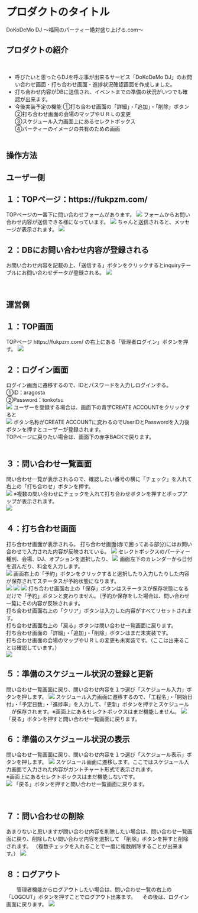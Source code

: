 # プロダクトのタイトル
DoKoDeMo DJ
〜福岡のパーティー絶対盛り上げる.com〜
## プロダクトの紹介
​
- 呼びたいと思ったらDJを呼ぶ事が出来るサービス「DoKoDeMo DJ」のお問い合わせ画面・打ち合わせ画面・進捗状況確認画面を作成しました。
- 打ち合わせ内容がDBに送信され、イベントまでの準備の状況がいつでも確認が出来ます。
- 今後実装予定の機能
  ①打ち合わせ画面の「詳細」・「追加」・「削除」ボタン<br>
  ②打ち合わせ画面の会場のマップやＵＲＬの変更<br>
  ③スケジュール入力画面上にあるセレクトボックス<br>
  ④パーティーのイメージの共有のための画面<br>
​
## 操作方法
   <h2>ユーザー側</h2>
   <h2>１：TOPページ：https://fukpzm.com/</h2>
   TOPページの一番下に問い合わせフォームがあります。
   <img width="auto" height="auto" src="https://user-images.githubusercontent.com/96280160/165939063-74464f65-7a95-432c-9a8e-3c9f7744e872.png">
   フォームからお問い合わせ内容が送信できる様になっています。
   <img width="auto" height="auto" src="https://user-images.githubusercontent.com/96280160/165939230-684070ae-521c-406f-9981-90f47fd35a84.png">
   ちゃんと送信されると、メッセージが表示されます。
   <img width="auto" height="auto" src="https://user-images.githubusercontent.com/96280160/165939994-672b71e0-1276-43ab-8131-79316e7d8b7c.png">

   <h2>２：DBにお問い合わせ内容が登録される</h2>
   お問い合わせ内容を記載の上、「送信する」ボタンをクリックするとinquiryテーブルにお問い合わせデータが登録される。
   <img width="auto" height="auto" src="https://user-images.githubusercontent.com/96280160/165940594-17467a2e-9421-49cb-ab94-b65c172af45c.png">

​  <h2>運営側</h2>
  <h2>１：TOP画面</h2>
  TOPページ https://fukpzm.com/ の右上にある「管理者ログイン」ボタンを押す。
  <img width="auto" height="auto" src="https://user-images.githubusercontent.com/96280160/165744652-124f2767-668c-4605-b91b-c381f3d08d6c.png">
  <br>
  <h2>２：ログイン画面</h2>
  ログイン画面に遷移するので、IDとパスワードを入力しログインする。<br>
  ​①ID：aragosta<br>②Password：tonkotsu<br>
  <img width="auto" height="auto"src="https://user-images.githubusercontent.com/96280160/165899372-bdb6271e-0c77-4d38-a032-09e3f07f478e.png">
  ユーザーを登録する場合は、画面下の青字CREATE ACCOUNTをクリックすると<br>
  <img width="auto" height="auto" src="https://user-images.githubusercontent.com/96280160/165904146-8bf29d45-eed4-4983-8cda-170746c6b118.png">
  ボタン名称がCREATE ACCOUNTに変わるのでUserIDとPasswordを入力後ボタンを押すとユーザーが登録されます。<br>
  TOPページに戻りたい場合は、画面下の赤字BACKで戻ります。<br>
  <br>
  <h2>３：問い合わせ一覧画面</h2>
  問い合わせ一覧が表示されるので、確認したい番号の横に「チェック」を入れて右上の「打ち合わせ」ボタンを押す。<br>
  <img width="auto" height="auto" src="https://user-images.githubusercontent.com/96280160/165909840-a3783098-1c19-43a7-90b3-5f03e97b4bb5.png">
  ※複数の問い合わせにチェックを入れて打ち合わせボタンを押すとポップアップが表示されます。<br>
  <img width="auto" height="auto" src="https://user-images.githubusercontent.com/96280160/165910226-6742418e-c4fd-4c87-996a-f5c2769f0933.png">
​  <br>
  <h2>４：打ち合わせ画面</h2>
  打ち合わせ画面が表示される。
  打ち合わせ画面(赤で囲ってある部分)にはお問い合わせで入力された内容が反映されている。
  <img width="auto" height="auto" src="https://user-images.githubusercontent.com/96280160/165915317-62c59d91-6bf6-4197-bc21-0e8231f141c0.png">
  セレクトボックスのパーティー種別、会場、DJ、オプションを選択したり、
  <img width="auto" height="auto" src="https://user-images.githubusercontent.com/96280160/165915433-6c55a5de-6d0c-48b6-9f26-10c1c48b7453.png">
  画面左下のカレンダーから日付を選んだり、料金を入力します。<br>
  <img width="auto" height="auto" src="https://user-images.githubusercontent.com/96280160/165915504-ae10ba86-07c4-49fa-a563-c8f14df521c4.png">
  画面右上の「予約」ボタンをクリックすると選択したり入力したりした内容が保存されてステータスが予約状態になります。<br>
  <img width="auto" height="auto" src="https://user-images.githubusercontent.com/96280160/165916074-013aba06-9bf7-4652-ab15-69d5a3c54b5b.png">
  <img width="auto" height="auto" src="https://user-images.githubusercontent.com/96280160/165917347-81be3c7b-ead7-45c8-b0fc-ec4f653a4f39.png">
  <img width="auto" height="auto" src="https://user-images.githubusercontent.com/96280160/165917626-8e0f5081-b298-4bee-8ec0-cd0aca944fa4.png">
打ち合わせ画面右上の「保存」ボタンはステータスが保存状態になるだけで「予約」ボタンと変わりません。（予約か保存をした場合は、問い合わせ一覧にその内容が反映されます。<br>
打ち合わせ画面右上の「クリア」ボタンは入力した内容がすべてリセットされます。<br>
打ち合わせ画面右上の「戻る」ボタンは問い合わせ一覧画面に戻ります。<br>
打ち合わせ画面の「詳細」・「追加」・「削除」ボタンはまだ未実装です。<br>
打ち合わせ画面の会場のマップやＵＲＬの変更も未実装です。（ここは出来ることは確認しています。）<br>
<img width="auto" height="auto" src="https://user-images.githubusercontent.com/96280160/165937444-54fb5876-4f8b-4785-bef6-28a56a20273a.png">

  <h2>５：準備のスケジュール状況の登録と更新</h2>
  問い合わせ一覧画面に戻り、問い合わせ内容を１つ選び「スケジュール入力」ボタンを押します。
  <img width="auto" height="auto" src="https://user-images.githubusercontent.com/96280160/165936963-3cf88f93-43b8-49b0-b771-eea82f5e56d5.png">
  スケジュール入力画面に遷移するので、「工程名」・「開始日付」・「予定日数」・「進捗率」を入力して、「更新」ボタンを押すとスケジュール
  　が保存されます。※画面上にあるセレクトボックスはまだ機能しません。
  <img width="auto" height="auto" src="https://user-images.githubusercontent.com/96280160/165936579-0e4e6b3b-895a-4340-b34c-208f3e3689fa.png">
 「戻る」ボタンを押すと問い合わせ一覧画面に戻ります。
​
  <h2>６：準備のスケジュール状況の表示</h2>
  問い合わせ一覧画面に戻り、問い合わせ内容を１つ選び「スケジュール表示」ボタンを押します。
  <img width="auto" height="auto" src="https://user-images.githubusercontent.com/96280160/165937895-f477e547-73ea-4de9-b21a-c3c8ade4d7af.png">
 スケジュール画面に遷移します。ここではスケジュール入力画面で入力された内容がガントチャート形式で表示されます。<br>
 ※画面上にあるセレクトボックスはまだ機能しないです。<br>
 <img width="auto" height="auto" src="https://user-images.githubusercontent.com/96280160/165937895-f477e547-73ea-4de9-b21a-c3c8ade4d7af.png">
 「戻る」ボタンを押すと問い合わせ一覧画面に戻ります。

​
  <h2>７：問い合わせの削除</h2>
  あまりないと思いますが問い合わせ内容を削除したい場合は、問い合わせ一覧画面に戻り、削除したい問い合わせ内容を選択して
  「削除」ボタンを押すと削除されます。
  （複数チェックを入れることで一度に複数削除することが出来ます。）
  <img width="auto" height="auto" src="https://user-images.githubusercontent.com/96280160/165938457-9611fa92-139e-409c-991b-097452451b0a.png">
​
  <h2>８：ログアウト</h2>
　　管理者機能からログアウトしたい場合は、問い合わせ一覧の右上の「LOGOUT」ボタンを押すことでログアウト出来ます。
  　その後は、ログイン画面に戻ります。
  <img width="auto" height="auto" src="hhttps://user-images.githubusercontent.com/96280160/165942267-c5567aca-36c3-410c-a049-7fcfaf2b025c.png">
​